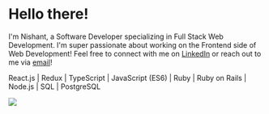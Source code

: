 # Hello there! 

I'm Nishant, a Software Developer specializing in Full Stack Web Development. I'm super passionate about working on the Frontend side of Web Development!
Feel free to connect with me on [LinkedIn](https://www.linkedin.com/in/nishantracherla/) or reach out to me via <a href="mailto: nishant.racherla@gmail.com">email</a>!

React.js | Redux | TypeScript | JavaScript (ES6) | Ruby | Ruby on Rails | Node.js | SQL | PostgreSQL

<a href="#"><img align="center" src="https://github-readme-stats.vercel.app/api?username=T1LT&count_private=true&include_all_commits=true&show_icons=true&theme=github_dark"/></a>
